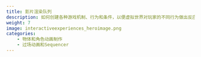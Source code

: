 ```yaml
---
title: 影片渲染队列
description: 如何创建各种游戏机制、行为和条件，以便虚拟世界对玩家的不同行为做出反应。
weight: 7
image: interactiveexperiences_heroimage.png
categories:
    - 物体和角色动画制作
    - 过场动画和Sequencer
---
```

